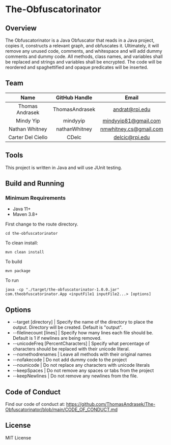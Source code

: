 # The-Obfuscatorinator

## Overview

The Obfuscatorinator is a Java Obfuscator that reads in a Java project, copies it, constructs a relevant graph, and obfuscates it. Ultimately, it will remove any unused code, comments, and whitespace and will add dummy comments and dummy code. All methods, class names, and variables shall be replaced and strings and variables shall be encrypted. The code will be reordered and spaghettified and opaque predicates will be inserted. 

## Team
| **Name** | **GitHub Handle** | **Email** |
|:------:|:-------:|:------:|
| Thomas Andrasek | ThomasAndrasek | andrat@rpi.edu | 
| Mindy Yip | mindyyip | mindyyip81@gmail.com | 
| Nathan Whitney | nathanWhitney | nmwhitney.cs@gmail.com | 
| Carter Del Ciello | CDelc | delcic@rpi.edu |

## Tools

This project is written in Java and will use JUnit testing.

## Build and Running

### Minimum Requirements
- Java 11+
- Maven 3.8+

First change to the route directory.

    cd the-obfuscatorinator

To clean install:

    mvn clean install

To build

    mvn package

To run

    java -cp "./target/the-obfuscatorinator-1.0.0.jar" com.theobfuscatorinator.App <inputFile1 inputFile2...> [options]

## Options

- --target [directory] | Specify the name of the directory to place the output. Directory will be created. Default is "output".
- --filelinecount [lines] | Specify how many lines each file should be. Default is 1 if newlines are being removed.
- --unicodeFreq [PercentCharacters] | Specify what percentage of characters should be replaced with their unicode literal.
- --nomethodrenames | Leave all methods with their original names
- --nofakecode | Do not add dummy code to the project
- --nounicode | Do not replace any characters with unicode literals
- --keepSpaces | Do not remove any spaces or tabs from the project
- --keepNewlines | Do not remove any newlines from the file.


## Code of Conduct

Find our code of conduct at: https://github.com/ThomasAndrasek/The-Obfuscatorinator/blob/main/CODE_OF_CONDUCT.md

## License

MIT License
